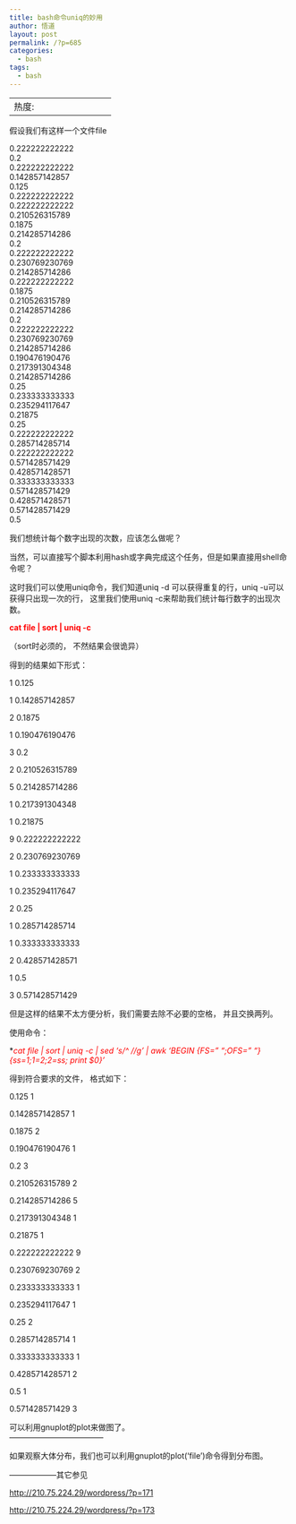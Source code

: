 ```yaml
---
title: bash命令uniq的妙用
author: 悟道
layout: post
permalink: /?p=685
categories:
  - bash
tags:
  - bash
---
```

<table>
  <tr cellpadding=0><td>
    热度:
  </td><td cellpadding=0><img src='http://210.75.224.29/wordpress/wp-content/plugins/statpresscn/images/sun.gif' width=10 height=10 border=0 /></td><td cellpadding=0><img src='http://210.75.224.29/wordpress/wp-content/plugins/statpresscn/images/sun_dark.gif' width=10 height=10 border=0 /></td><td cellpadding=0><img src='http://210.75.224.29/wordpress/wp-content/plugins/statpresscn/images/sun_dark.gif' width=10 height=10 border=0 /></td><td cellpadding=0><img src='http://210.75.224.29/wordpress/wp-content/plugins/statpresscn/images/sun_dark.gif' width=10 height=10 border=0 /></td><td cellpadding=0><img src='http://210.75.224.29/wordpress/wp-content/plugins/statpresscn/images/sun_dark.gif' width=10 height=10 border=0 /></td></tr>
</table>

假设我们有这样一个文件file

<div id="_mcePaste">
  0.222222222222
</div>

<div id="_mcePaste">
  0.2
</div>

<div id="_mcePaste">
  0.222222222222
</div>

<div id="_mcePaste">
  0.142857142857
</div>

<div id="_mcePaste">
  0.125
</div>

<div id="_mcePaste">
  0.222222222222
</div>

<div id="_mcePaste">
  0.222222222222
</div>

<div id="_mcePaste">
  0.210526315789
</div>

<div id="_mcePaste">
  0.1875
</div>

<div id="_mcePaste">
  0.214285714286
</div>

<div id="_mcePaste">
  0.2
</div>

<div id="_mcePaste">
  0.222222222222
</div>

<div id="_mcePaste">
  0.230769230769
</div>

<div id="_mcePaste">
  0.214285714286
</div>

<div id="_mcePaste">
  0.222222222222
</div>

<div id="_mcePaste">
  0.1875
</div>

<div id="_mcePaste">
  0.210526315789
</div>

<div id="_mcePaste">
  0.214285714286
</div>

<div id="_mcePaste">
  0.2
</div>

<div id="_mcePaste">
  0.222222222222
</div>

<div id="_mcePaste">
  0.230769230769
</div>

<div id="_mcePaste">
  0.214285714286
</div>

<div id="_mcePaste">
  0.190476190476
</div>

<div id="_mcePaste">
  0.217391304348
</div>

<div id="_mcePaste">
  0.214285714286
</div>

<div id="_mcePaste">
  0.25
</div>

<div id="_mcePaste">
  0.233333333333
</div>

<div id="_mcePaste">
  0.235294117647
</div>

<div id="_mcePaste">
  0.21875
</div>

<div id="_mcePaste">
  0.25
</div>

<div id="_mcePaste">
  0.222222222222
</div>

<div id="_mcePaste">
  0.285714285714
</div>

<div id="_mcePaste">
  0.222222222222
</div>

<div id="_mcePaste">
  0.571428571429
</div>

<div id="_mcePaste">
  0.428571428571
</div>

<div id="_mcePaste">
  0.333333333333
</div>

<div id="_mcePaste">
  0.571428571429
</div>

<div id="_mcePaste">
  0.428571428571
</div>

<div id="_mcePaste">
  0.571428571429
</div>

<div id="_mcePaste">
  0.5
</div>

我们想统计每个数字出现的次数，应该怎么做呢？

当然，可以直接写个脚本利用hash或字典完成这个任务，但是如果直接用shell命令呢？

这时我们可以使用uniq命令，我们知道uniq -d 可以获得重复的行，uniq -u可以获得只出现一次的行， 这里我们使用uniq -c来帮助我们统计每行数字的出现次数。

<span style="color: #ff0000;"><strong>cat file | sort | uniq -c</strong></span>

（sort时必须的， 不然结果会很诡异）

得到的结果如下形式：

1 0.125

1 0.142857142857

2 0.1875

1 0.190476190476

3 0.2

2 0.210526315789

5 0.214285714286

1 0.217391304348

1 0.21875

9 0.222222222222

2 0.230769230769

1 0.233333333333

1 0.235294117647

2 0.25

1 0.285714285714

1 0.333333333333

2 0.428571428571

1 0.5

3 0.571428571429

但是这样的结果不太方便分析，我们需要去除不必要的空格， 并且交换两列。

使用命令：

**<span style="color: #ff0000;">cat file | sort | uniq -c | sed &#8216;s/^ *//g&#8217; | awk &#8216;BEGIN {FS=&#8221; &#8220;;OFS=&#8221; &#8220;}{ss=$1;$1=$2;$2=ss; print $0}&#8217;</span>**

得到符合要求的文件， 格式如下：

0.125 1

0.142857142857 1

0.1875 2

0.190476190476 1

0.2 3

0.210526315789 2

0.214285714286 5

0.217391304348 1

0.21875 1

0.222222222222 9

0.230769230769 2

0.233333333333 1

0.235294117647 1

0.25 2

0.285714285714 1

0.333333333333 1

0.428571428571 2

0.5 1

0.571428571429 3

<div>
  可以利用gnuplot的plot来做图了。
</div>

<div>
  &#8212;&#8212;&#8212;&#8212;&#8212;&#8212;&#8212;&#8212;&#8212;&#8212;&#8212;&#8212;
</div>

如果观察大体分布，我们也可以利用gnuplot的plot(&#8216;file&#8217;)命令得到分布图。

&#8212;&#8212;&#8212;&#8212;&#8212;&#8212;其它参见

http://210.75.224.29/wordpress/?p=171

http://210.75.224.29/wordpress/?p=173